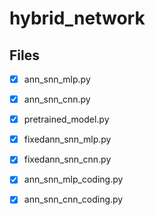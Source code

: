 # hybrid_network

## Files

- [x] ann_snn_mlp.py
- [x] ann_snn_cnn.py
- [x] pretrained_model.py
- [x] fixedann_snn_mlp.py
- [x] fixedann_snn_cnn.py
- [x] ann_snn_mlp_coding.py
- [x] ann_snn_cnn_coding.py

